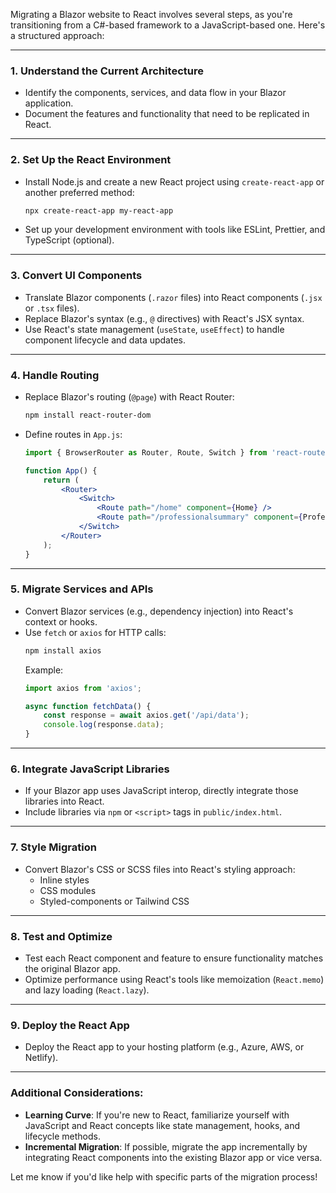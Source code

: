 Migrating a Blazor website to React involves several steps, as you're transitioning from a C#-based framework to a JavaScript-based one. Here's a structured approach:

---

### 1. **Understand the Current Architecture**
   - Identify the components, services, and data flow in your Blazor application.
   - Document the features and functionality that need to be replicated in React.

---

### 2. **Set Up the React Environment**
   - Install Node.js and create a new React project using `create-react-app` or another preferred method:
     ```bash
     npx create-react-app my-react-app
     ```
   - Set up your development environment with tools like ESLint, Prettier, and TypeScript (optional).

---

### 3. **Convert UI Components**
   - Translate Blazor components (`.razor` files) into React components (`.jsx` or `.tsx` files).
   - Replace Blazor's syntax (e.g., `@` directives) with React's JSX syntax.
   - Use React's state management (`useState`, `useEffect`) to handle component lifecycle and data updates.

---

### 4. **Handle Routing**
   - Replace Blazor's routing (`@page`) with React Router:
     ```bash
     npm install react-router-dom
     ```
   - Define routes in `App.js`:
     ```jsx
     import { BrowserRouter as Router, Route, Switch } from 'react-router-dom';

     function App() {
         return (
             <Router>
                 <Switch>
                     <Route path="/home" component={Home} />
                     <Route path="/professionalsummary" component={ProfessionalSummary} />
                 </Switch>
             </Router>
         );
     }
     ```

---

### 5. **Migrate Services and APIs**
   - Convert Blazor services (e.g., dependency injection) into React's context or hooks.
   - Use `fetch` or `axios` for HTTP calls:
     ```bash
     npm install axios
     ```
     Example:
     ```jsx
     import axios from 'axios';

     async function fetchData() {
         const response = await axios.get('/api/data');
         console.log(response.data);
     }
     ```

---

### 6. **Integrate JavaScript Libraries**
   - If your Blazor app uses JavaScript interop, directly integrate those libraries into React.
   - Include libraries via `npm` or `<script>` tags in `public/index.html`.

---

### 7. **Style Migration**
   - Convert Blazor's CSS or SCSS files into React's styling approach:
     - Inline styles
     - CSS modules
     - Styled-components or Tailwind CSS

---

### 8. **Test and Optimize**
   - Test each React component and feature to ensure functionality matches the original Blazor app.
   - Optimize performance using React's tools like memoization (`React.memo`) and lazy loading (`React.lazy`).

---

### 9. **Deploy the React App**
   - Deploy the React app to your hosting platform (e.g., Azure, AWS, or Netlify).

---

### Additional Considerations:
- **Learning Curve**: If you're new to React, familiarize yourself with JavaScript and React concepts like state management, hooks, and lifecycle methods.
- **Incremental Migration**: If possible, migrate the app incrementally by integrating React components into the existing Blazor app or vice versa.

Let me know if you'd like help with specific parts of the migration process!